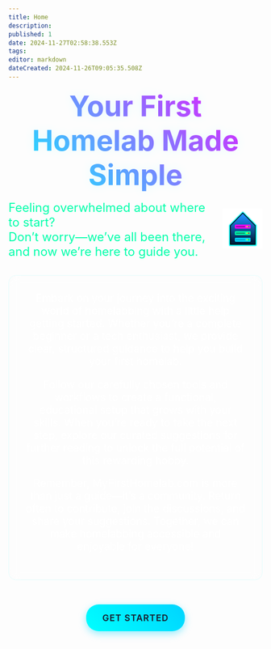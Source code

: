 ```yaml
---
title: Home
description: 
published: 1
date: 2024-11-27T02:58:38.553Z
tags: 
editor: markdown
dateCreated: 2024-11-26T09:05:35.508Z
---
```


<h1 style="text-align: center; font-size: 3.5rem; margin: 1rem 0; background: linear-gradient(45deg, #00ffff, #ff00ff); -webkit-background-clip: text; background-clip: text; color: transparent; text-shadow: 0 0 20px rgba(0, 255, 255, 0.1);">
    Your First Homelab Made Simple
</h1>

<div style="display: flex; align-items: center; justify-content: center; gap: 20px;">
  <!-- Text Section -->
  <div style="font-size: 1.5rem; color: #00ffaa;">
    <p style="margin: 0; text-align: left;">
      Feeling overwhelmed about where to start?<br>
      Don’t worry—we’ve all been there, and now we’re here to guide you.
    </p>
  </div>

  <!-- Logo Section -->
  <div>
    <img src="/logo.png" alt="Home Server Logo" width="150" />
  </div>
</div>



<div style="text-align: center; margin: 0 auto; max-width: 900px; padding: 2rem; border-radius: 15px; backdrop-filter: blur(10px); border: 1px solid rgba(0, 255, 255, 0.1); color: #fff; margin-top: 2rem; font-size: 1.3rem;">
    Embark on your journey into the exciting world of homelabbing with a little help getting started. Whether you’re a complete beginner or a tech enthusiast, we provide clear, structured guidance to help you build your first homelab.

Follow our carefully chosen tools and workflows to create a functional, educational setup that grows with your skills. When you’re ready to take the next step, explore our curated suggestions for further reading to unlock the full potential of this rewarding hobby.

Remember, <span>MyFirstHomelab.com</span> is more than just a guide—it’s a community. Return often to contribute, join the discussions, and share your suggestions. Together, we can make homelabbing accessible and enjoyable for everyone!
</div>

<div style="display: flex; gap: 1.5rem; justify-content: center; margin-top: 3rem;">
    <a href="/en/Hardware" style="padding: 1rem 2rem; font-size: 1.1rem; font-weight: 600; text-decoration: none; border-radius: 25px; text-transform: uppercase; letter-spacing: 1px; background: linear-gradient(45deg, #00ffff, #00d4ff); color: #1a1a2e; box-shadow: 0 5px 15px rgba(0, 212, 255, 0.4); transition: all 0.3s ease;">
        Get Started
    </a>
</div>
